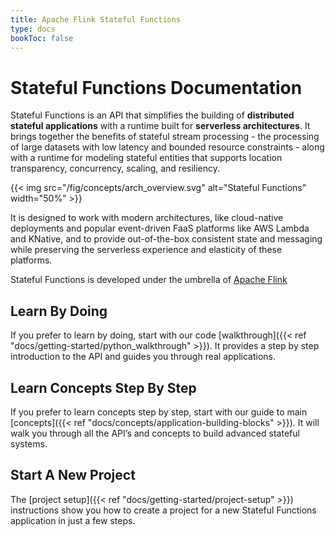 ```yaml
---
title: Apache Flink Stateful Functions 
type: docs
bookToc: false
---
```

<!--
Licensed to the Apache Software Foundation (ASF) under one
or more contributor license agreements.  See the NOTICE file
distributed with this work for additional information
regarding copyright ownership.  The ASF licenses this file
to you under the Apache License, Version 2.0 (the
"License"); you may not use this file except in compliance
with the License.  You may obtain a copy of the License at

  http://www.apache.org/licenses/LICENSE-2.0

Unless required by applicable law or agreed to in writing,
software distributed under the License is distributed on an
"AS IS" BASIS, WITHOUT WARRANTIES OR CONDITIONS OF ANY
KIND, either express or implied.  See the License for the
specific language governing permissions and limitations
under the License.
-->

# Stateful Functions Documentation

Stateful Functions is an API that simplifies the building of **distributed stateful applications** with a runtime built for **serverless architectures**. It brings together the benefits of stateful stream processing - the processing of large datasets with low latency and bounded resource constraints - along with a runtime for modeling stateful entities that supports location transparency, concurrency, scaling, and resiliency.

{{< img src="/fig/concepts/arch_overview.svg" alt="Stateful Functions" width="50%" >}}

It is designed to work with modern architectures, like cloud-native deployments and popular event-driven FaaS platforms like AWS Lambda and KNative, and to provide out-of-the-box consistent state and messaging while preserving the serverless experience and elasticity of these platforms.

Stateful Functions is developed under the umbrella of [Apache Flink](flink.apache.org)

## Learn By Doing

If you prefer to learn by doing, start with our code [walkthrough]({{< ref "docs/getting-started/python_walkthrough" >}}). 
It provides a step by step introduction to the API and guides you through real applications.

## Learn Concepts Step By Step

If you prefer to learn concepts step by step, start with our guide to main [concepts]({{< ref "docs/concepts/application-building-blocks" >}}).
It will walk you through all the API’s and concepts to build advanced stateful systems.

## Start A New Project 

The [project setup]({{< ref "docs/getting-started/project-setup" >}}) instructions show you how to create a project for a new Stateful Functions application in just a few steps.

